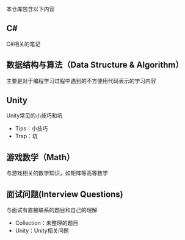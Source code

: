 本仓库包含以下内容

## C#
C#相关的笔记

## 数据结构与算法（Data Structure & Algorithm）
主要是对于编程学习过程中遇到的不方便用代码表示的学习内容

## Unity

Unity常见的小技巧和坑

- Tips：小技巧
- Trap：坑

## 游戏数学（Math）

与游戏相关的数学知识，如矩阵等高等数学

## 面试问题(Interview Questions)

与面试有直接联系的题目和自己的理解

- Collection：未整理的题目
- Unity：Unity相关问题


